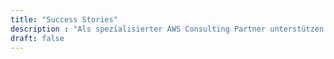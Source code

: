```yaml
---
title: "Success Stories"
description : "Als spezialisierter AWS Consulting Partner unterstützen wir unsere Unternehmenskunden auf ihrem Weg in die Public Cloud."
draft: false
---
```

